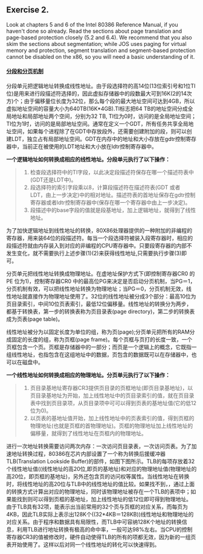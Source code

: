## Exercise 2. 
Look at chapters 5 and 6 of the Intel 80386 Reference Manual, if you haven't done so already. Read the sections about page translation and page-based protection closely (5.2 and 6.4). We recommend that you also skim the sections about segmentation; while JOS uses paging for virtual memory and protection, segment translation and segment-based protection cannot be disabled on the x86, so you will need a basic understanding of it.

#### [分段和分页机制](http://blog.csdn.net/scucj/article/details/4267279)
分段单元把逻辑地址转换成线性地址。由于段选择符的高14位(13位索引号和1位TI位)是用来进行段描述符选择的，因此虚拟存储器中的段数最大可到16K(2的14次方)个；由于偏移量位长度为32位，那么每个段的最大地址空间可达到4GB，所以虚拟地址空间的容量大小为640TB(16K*4GB).TI标志把64 TB的地址空间分成全局地址和局部地址两个空间，分别为32 TB, TI位为0时，访问的是全局地址空间；TI位为1时，访问的是局部地址空间。通常在定义一个GDT，所有任务共享全局地址空间，如果每个进程除了在GDT中存放段外，还需要创建附加的段，则可以创建LDT，独立占有局部地址空间。GDT在内存中的地址和大小存放在gdtr控制寄存器中，当前正在被使用的LDT地址和大小放在ldtr控制寄存器中。

**一个逻辑地址如何转换成相应的线性地址。分段单元执行了以下操作：**
> 1. 检查段选择符中的TI字段，以此决定段描述符保存在哪一个描述符表中(GDT还是LDT中)。
> 2. 段选择符的索引字段乘以8，计算段描述符在描述符表(GDT 或者 LDT，由上一步决定)中的相对地址。描述符表的首地址保存在gdtr控制寄存器或者ldtr控制寄存器中(保存在哪一个寄存器中由上一步决定)。
> 3. 段描述中的base字段的值就是段基地址，加上逻辑地址，就得到了线性地址。

为了加快逻辑地址到线性地址的转换，80X86处理器提供的一种附加的非编程的寄存器，用来装64位的段描述符。每当一个段选择符被装入段寄存器时，相应的段描述符就由内存装入到对应的非编程的CPU寄存器中。只要段寄存器的内部不发生变化，就不需要执行上述步骤(1)(2)来获得线性地址,只需要执行步骤(3)即可。

分页单元把线性地址转换成物理地址。在虚地址保护方式下(即控制寄存器CR0 的PE 位为1)，控制寄存器CR0 中的最高位PG来决定是否启动分页机制，当PG＝1，分页机制有效，可以把线性地址转换为物理地址；当PG＝0，分页机制无效，线性地址就直接作为物理地址使用了。32位的线性地址被分成3个部分：最高10位为页目录索引，中间10位页表索引，最低12位偏移量。线性地址的转换分为两步，都基于转换表，第一步的转换表称为页目录表(page directory)，第二步的转换表成为页表(page table)。

线性地址被分为以固定长度为单位的组，称为页(page);分页单元把所有的RAM分成固定的长度的组，称为页框(page frame)。每个页框与页打的长度一致，一个页框包含一个页。页框是存储器中的一部分；而页是一个逻辑上的概念，它既指一组线性地址，也指包含在这组地址中的数据，页包含的数据既可以在存储器中，也可以在磁盘中。

**一个线性地址如何转换成相应的物理地址。分页单元执行了以下操作：**
> 1. 页目录基地址寄存器CR3提供页目录的页框地址(即页目录基地址)，以页目录基地址为开始，加上线性地址中的页目录索引的值，就在页目录表中找到页目录项，从页目录项中可可以得到页表的基地址值(它的低12位为0)。
> 2. 以页表的基地址值开始，加上线性地址中的页表索引的值，得到页框的物理地址(也就是页框的首物理地址)。页框的物理地址加上线性地址的偏移量，就得到了线性地址在页框内的物理地址。

进行一次地址转换需要访问两次内存：一次访问页目录表，一次访问页表。为了加速地址转换过程，80386在芯片内部设置了一个称为转换后援缓冲器TLB(Translation Lookside Buffer)的部件，如图下图所示。TLB的每项存放着32个线性地址值((线性地址的高20位,即页的基地址)和对应的物理地址值(物理地址的高20位，即页框的基地址)，另外还包含页的访问权等属性。当线性地址在转换时，将线性地址的高20位与TLB中的线性地址的值比较。如果找不到，，通过上面的转换方式计算出对应的物理地址，同时该物理地址被存在一个TLB的表项中；如果能找到则可以得到页框的基地址，加上线性地址的低12位即可得到物理地址。由于TLB具有32项，能表示出当前常用的32个页与页框的对应关系，而每页为4KB，因此TLB实际上表示出128K个((32*4KB＝128KB))线性地址和物理地址的对应关系。由于程序和数据具有局限性，而TLB中可容纳128K个地址的转换信息，利用TLB进行地址转换有极高的命中率，一般可达98%左右。当CPU的控制寄存器CR3的值被修改时，硬件自动使得TLB的所有的项都无效，因为新的一组页表开始使用了。这样以后对同一个线性地址的转化可以快速得到。
